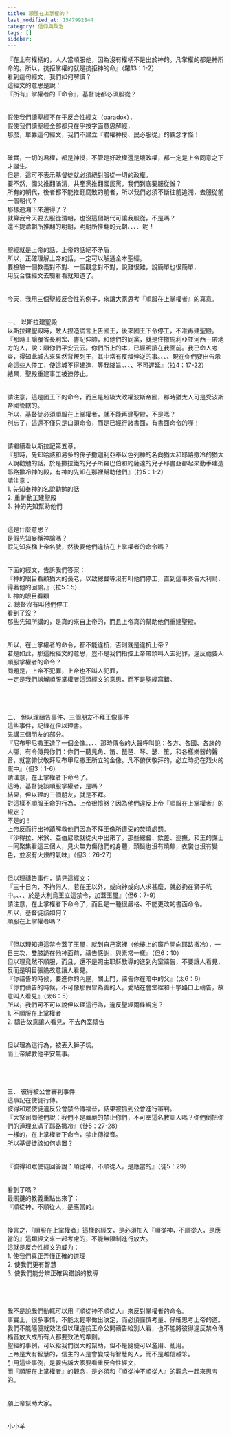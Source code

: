 ```yaml
---
title: 順服在上掌權的？
last_modified_at: 1547992844
category: 信仰與政治
tags: []
sidebar: 
---
```


<p>『在上有權柄的，人人當順服他，因為沒有權柄不是出於神的。凡掌權的都是神所命的。所以，抗拒掌權的就是抗拒神的命』（羅13：1-2）<br/>看到這句經文，我們如何解讀？<br/><!--more-->這經文的意思是說：<br/>『所有』掌權者的『命令』，基督徒都必須服從？<br/><br/><br/>假使我們讀聖經不在乎反合性經文（paradox），<br/>假使我們讀聖經全部都只在乎按字面意思解經，<br/>那麼，單靠這句經文，我們不建立『君權神授、民必服從』的觀念才怪！<br/><br/><br/>確實，一切的君權，都是神授，不管是好政權還是壞政權，都一定是上帝同意之下才誕生。<br/>但是，這可不表示基督徒就必須絕對服從一切的政權。<br/>要不然，國父推翻滿清，共產黨推翻國民黨，我們到底要服從誰？<br/>所有的朝代，後者都不能推翻腐敗的前者，所以我們必須不斷往前追溯，去服從前一個朝代？<br/>那樣追溯下來還得了？<br/>就算我今天要去服從清朝，也沒這個朝代可讓我服從，不是嗎？<br/>還不提清朝所推翻的明朝，明朝所推翻的元朝、、、、呢！<br/><br/><br/>聖經就是上帝的話，上帝的話絕不矛盾，<br/>所以，正確理解上帝的話，一定可以解通全本聖經。<br/>要檢驗一個教義對不對、一個觀念對不對，說難很難，說簡單也很簡單，<br/>用反合性經文去驗看看就知道了。<br/><br/><br/>今天，我用三個聖經反合性的例子，來讓大家思考『順服在上掌權者』的真意。<br/><br/><br/>一、	以斯拉建聖殿<br/>以斯拉建聖殿時，敵人捏造謊言上告國王，後來國王下令停工，不准再建聖殿。<br/>『那時王諭覆省長利宏、書記伸帥，和他們的同黨，就是住撒馬利亞並河西一帶地方的人，說：願你們平安云云。你們所上的本，已經明讀在我面前。我已命人考查，得知此城古來果然背叛列王，其中常有反叛悖逆的事。、、、現在你們要出告示命這些人停工，使這城不得建造，等我降旨。、、、不可遲延』（拉4：17-22）<br/>結果，聖殿重建事工被迫停止。<br/><br/><br/>請注意，這是國王下的命令，而且是超級大政權波斯帝國，那時猶太人可是受波斯帝國管轄的。<br/>所以，基督徒必須順服在上掌權者，就不能再建聖殿，不是嗎？<br/>別忘了，這還不僅只是口頭命令，而是已經行諸書面，有書面命令的喔！<br/><br/><br/>請繼續看以斯拉記第五章。<br/>『那時，先知哈該和易多的孫子撒迦利亞奉以色列神的名向猶大和耶路撒冷的猶大人說勸勉的話。於是撒拉鐵的兒子所羅巴伯和約薩達的兒子耶書亞都起來動手建造耶路撒冷神的殿，有神的先知在那裡幫助他們』（拉5：1-2）<br/>請注意：<br/>1.	先知奉神的名說勸勉的話<br/>2.	重新動工建聖殿<br/>3.	神的先知幫助他們<br/><br/><br/>這是什麼意思？<br/>是假先知妄稱神諭嗎？<br/>假先知妄稱上帝名號，然後要他們違抗在上掌權者的命令嗎？<br/><br/><br/>下面的經文，告訴我們答案：<br/>『神的眼目看顧猶大的長老，以致總督等沒有叫他們停工，直到這事奏告大利烏，得著他的回諭。』（拉5：5）<br/>1.	神的眼目看顧<br/>2.	總督沒有叫他們停工<br/>看到了沒？<br/>那些先知所講的，是真的來自上帝的，而且上帝真的幫助他們重建聖殿。<br/><br/><br/>所以，在上掌權者的命令，都不能違抗，否則就是違抗上帝？<br/>若是如此，那這段經文的意思，豈不是我們指控上帝帶頭叫人去犯罪，違反祂要人順服掌權者的命令？<br/>問題是，上帝不犯罪，上帝也不叫人犯罪，<br/>一定是我們誤解順服掌權者這類經文的意思，而不是聖經寫錯。<br/><br/><br/><br/><br/>二、	但以理禱告事件、三個朋友不拜王像事件<br/>這些事件，記錄在但以理書。<br/>先講三個朋友的部分。<br/>『尼布甲尼撒王造了一個金像。、、、那時傳令的大聲呼叫說：各方、各國、各族的人哪，有令傳與你們：你們一聽見角、笛、琵琶、琴、瑟、笙，和各樣樂器的聲音，就當俯伏敬拜尼布甲尼撒王所立的金像。凡不俯伏敬拜的，必立時扔在烈火的窯中』（但3：1-6）<br/>請注意，在上掌權者下命令了。<br/>這時，基督徒該順服掌權者，是嗎？<br/>結果，但以理的三個朋友，就是不拜。<br/>對這樣不順服王命的行為，上帝很憤怒？因為他們違反上帝『順服在上掌權者』的規定？<br/>不是的！<br/>上帝反而行出神蹟解救他們因為不拜王像所遭受的焚燒處罰。<br/>『沙得拉、米煞、亞伯尼歌就從火中出來了。那些總督、欽差、巡撫，和王的謀士一同聚集看這三個人，見火無力傷他們的身體，頭髮也沒有燒焦，衣裳也沒有變色，並沒有火燎的氣味』（但3：26-27）<br/><br/><br/>但以理禱告事件，請見這經文：<br/>『三十日內，不拘何人，若在王以外，或向神或向人求甚麼，就必扔在獅子坑中。、、、於是大利烏王立這禁令，加蓋玉璽』（但6：7-9）<br/>請注意，在上掌權者下命令了，而且是一種很嚴格、不能更改的書面命令。<br/>所以，基督徒該如何？<br/>順服在上掌權者嗎？<br/><br/><br/>『但以理知道這禁令蓋了玉璽，就到自己家裡（他樓上的窗戶開向耶路撒冷），一日三次，雙膝跪在他神面前，禱告感謝，與素常一樣』（但6：10）<br/>但以理竟然不順服，而且，還不是照主耶穌教導的進到內室禱告，不要讓人看見，反而是明目張膽故意讓人看見。<br/>『你禱告的時候，要進你的內屋，關上門，禱告你在暗中的父』（太6：6）<br/>『你們禱告的時候，不可像那假冒為善的人，愛站在會堂裡和十字路口上禱告，故意叫人看見』（太6：5）<br/>所以，我們可不可以說但以理這行為，違反聖經兩條規定？<br/>1.	不順服在上掌權者<br/>2.	禱告故意讓人看見，不去內室禱告<br/><br/><br/>但以理為這行為，被丟入獅子坑。<br/>而上帝解救他平安無事。<br/><br/><br/><br/><br/>三、	彼得被公會審判事件<br/>這事記在使徒行傳。<br/>彼得和眾使徒違反公會禁令傳福音，結果被抓到公會進行審判。<br/>『大祭司問他們說：我們不是嚴嚴的禁止你們，不可奉這名教訓人嗎？你們倒把你們的道理充滿了耶路撒冷』（徒5：27-28）<br/>一樣的，在上掌權者下命令，禁止傳福音。<br/>所以基督徒該如何處置？<br/><br/><br/>『彼得和眾使徒回答說：順從神，不順從人，是應當的』（徒5：29）<br/><br/><br/>看到了嗎？<br/>最關鍵的教義重點出來了：<br/>『順從神，不順從人，是應當的』<br/><br/><br/>換言之，『順服在上掌權者』這樣的經文，是必須加入『順從神，不順從人，是應當的』這類經文來一起考慮的，不能無限制進行放大。<br/>這就是反合性經文的威力：<br/>1.	使我們真正弄懂正確的道理<br/>2.	使我們更有智慧<br/>3.	使我們能分辨正確與錯誤的教導<br/><br/><br/><br/><br/>我不是說我們動輒可以用『順從神不順從人』來反對掌權者的命令。<br/>事實上，很多事情，不能太輕率做出決定，而必須謹慎考量、仔細思考上帝的道。<br/>我們不能隨便就效法但以理違抗王命公開禱告給別人看，也不能將彼得違反禁令傳福音放大成所有人都要效法的準則。<br/>聖經的事例，可以給我們很大的幫助，但不是隨便可以濫用、亂用。<br/>上帝是大有智慧的，信主的人是會變成有智慧的人，而不是越信越笨。<br/>引用這些事例，是要告訴大家要看重反合性經文，<br/>而『順服在上掌權者』的觀念，是必須和『順從神不順從人』的觀念一起來思考的。<br/><br/><br/>願上帝幫助大家。<br/><br/><br/>小小羊<br/></p>